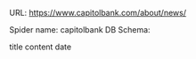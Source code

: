 URL: https://www.capitolbank.com/about/news/

Spider name: capitolbank
DB Schema:

title
content
date